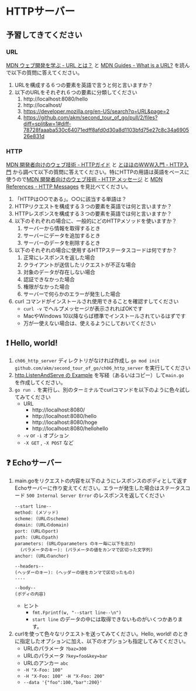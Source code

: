 # HTTPサーバー

## 予習してきてください

### URL

[MDN ウェブ開発を学ぶ - URL とは？](https://developer.mozilla.org/ja/docs/Learn/Common_questions/What_is_a_URL) と
[MDN Guides - What is a URL?](https://developer.mozilla.org/ja/docs/Learn/Common_questions/What_is_a_URL) を読んで以下の質問に答えてください。

1. URLを構成する６つの要素を英語で言うと何と言いますか？
2. 以下のURLをそれぞれ６つの要素に分類してください
    1. http://localhost:8080/hello
    2. http://localhost/
    3. https://developer.mozilla.org/en-US/search?q=URL&page=2
    4. https://github.com/akm/second_tour_of_go/pull/2/files?diff=split&w=1#diff-78728faaaba530c64071edff8afd0d30a8d1103bfd75e27c8c34a690526e831d

### HTTP

[MDN 開発者向けのウェブ技術 - HTTPガイド](https://developer.mozilla.org/ja/docs/Web/HTTP/Basics_of_HTTP) と [とほほのWWW入門 - HTTP入門](https://www.tohoho-web.com/ex/http.htm) から調べて以下の質問に答えてください。特にHTTPの用語は英語をベースに使うので[MDN 開発者向けのウェブ技術 - HTTP メッセージ](https://developer.mozilla.org/ja/docs/Web/HTTP/Messages) と [MDN References - HTTP Messages](https://developer.mozilla.org/en-US/docs/Web/HTTP/Messages) を見比べてください。

1. 「HTTPは○○である」。○○に該当する単語は？
2. HTTPリクエストを構成する３つの要素を英語では何と言いますか？
3. HTTPレスポンスを構成する３つの要素を英語では何と言いますか？
4. 以下のそれぞれの場合に、一般的にどのHTTPメソッドを使いますか？
    1. サーバーから情報を取得するとき
    2. サーバーにデータを追加するとき
    3. サーバーのデータを削除するとき
5. 以下のそれぞれの場合に使用するHTTPステータスコードは何ですか？
    1. 正常にレスポンスを返した場合
    2. クライアントが送信したリクエストが不正な場合
    3. 対象のデータが存在しない場合
    4. 認証できなかった場合
    5. 権限がなかった場合
    6. サーバーで何らかのエラーが発生した場合
6. curl コマンドがインストールされ使用できることを確認すしてください
    - `curl -v` でヘルプメッセージが表示されればOKです
    - MacやWindows 10以降ならば標準でインストールされているはずです
    - 万が一使えない場合は、使えるようにしておいてください

## :exclamation: Hello, world!

1. `ch06_http_server` ディレクトリがなければ作成し `go mod init github.com/akm/second_tour_of_go/ch06_http_server` を実行してください
2. [http.ListenAndServe の Example](https://pkg.go.dev/net/http#example-ListenAndServe) を写経（あるいはコピー）して`main.go` を作成してください。
3. `go run .` を実行し、別のターミナルでcurlコマンドを以下のように色々試してみてください
    - URL
        - http://localhost:8080/
        - http://localhost:8080/hello
        - http://localhost:8080/hoge
        - http://localhost:8080/hellohello
    - `-v` or `-i` オプション
    - `-X GET` , `-X POST` など

## :question: Echoサーバー

1. main.goをリクエストの内容を以下のようにレスポンスのボディとして返すEchoサーバーに作り変えてください。エラーが発生した場合はステータスコード `500 Internal Server Error` のレスポンスを返してください
   ```
   --start line--
   method: (メソッド)
   scheme: (URLのscheme)
   domain: (URLのdomain)
   port: (URLのport)
   path: (URLのpath)
   parameters: (URLのparameters のキー毎に以下を出力）
     (パラメータのキー): (パラメータの値をカンマで区切った文字列)
   anchor: (URLのanchor)

   --headers--
   (ヘッダーのキー): (ヘッダーの値をカンマで区切ったもの)
   ....

   --body--
   (ボディの内容)
   ```
    - ヒント
        - `fmt.Fprintf(w, "--start line--\n")`
        - `start line` のデータの中には取得できないものがいくつかあります。
2. curlを使って色々なリクエストを送ってみてください。Hello, world! のときに指定したオプションに加え、以下のオプションも指定してみてください。
    - URLのパラメータ `?baz=300`
    - URLのパラメータ `?key=foo&key=bar`
    - URLのアンカー `abc`
    - `-H "X-Foo: 100"`
    - `-H "X-Foo: 100" -H "X-Foo: 200"`
    - `--data '{"foo":100,"bar":200}'`
